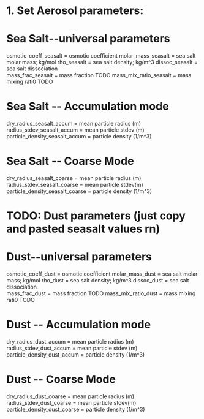 # 1. Set Aerosol parameters: 

# Sea Salt--universal parameters
osmotic_coeff_seasalt = osmotic coefficient
molar_mass_seasalt = sea salt molar mass; kg/mol
rho_seasalt = sea salt density; kg/m^3
dissoc_seasalt = sea salt dissociation                         
mass_frac_seasalt = mass fraction                              TODO
mass_mix_ratio_seasalt = mass mixing rati0                     TODO

# Sea Salt -- Accumulation mode
dry_radius_seasalt_accum = mean particle radius (m)
radius_stdev_seasalt_accum = mean particle stdev (m)
particle_density_seasalt_accum = particle density (1/m^3)

# Sea Salt -- Coarse Mode
dry_radius_seasalt_coarse = mean particle radius (m)
radius_stdev_seasalt_coarse = mean particle stdev(m)
particle_density_seasalt_coarse = particle density (1/m^3)

# TODO: Dust parameters (just copy and pasted seasalt values rn)
# Dust--universal parameters
osmotic_coeff_dust = osmotic coefficient
molar_mass_dust = sea salt molar mass; kg/mol
rho_dust = sea salt density; kg/m^3
dissoc_dust = sea salt dissociation                         
mass_frac_dust = mass fraction                              TODO
mass_mix_ratio_dust = mass mixing rati0                     TODO

# Dust -- Accumulation mode
dry_radius_dust_accum = mean particle radius (m)
radius_stdev_dust_accum = mean particle stdev (m)
particle_density_dust_accum = particle density (1/m^3)

# Dust -- Coarse Mode
dry_radius_dust_coarse = mean particle radius (m)
radius_stdev_dust_coarse = mean particle stdev(m)
particle_density_dust_coarse = particle density (1/m^3)